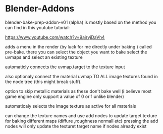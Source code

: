 # Blender-Addons

blender-bake-prep-addon-v01 (alpha)
is mostly based on the method you can find  in this youtube tutorial:

https://www.youtube.com/watch?v=9airvjDaVh4

adds a menu in the render (by luck for me directly under baking )
called pre-bake.
there you can select the object you want to bake 
select the uvmaps and select an existing texture 

automaticly connects the uvmap.target to the texture input 

also optionaly connect the material uvmap TO ALL  image textures found in the node tree (this might break stuff).

option to skip metallic materials as these don't bake well (i believe most game engine only support a value of 0 or 1 unlike blender)

automaticaly selects the image texture as active for all materials

can change the texture names and use add nodes to update target texture for baking different maps (diffure ,roughness normall etc) 
pressing the add nodes will only update the texturet target name if nodes already exist
